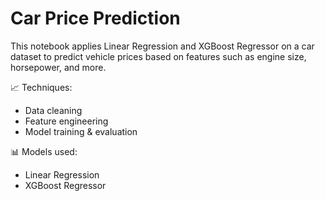 # Car Price Prediction

This notebook applies Linear Regression and XGBoost Regressor on a car dataset to predict vehicle prices based on features such as engine size, horsepower, and more.

📈 Techniques: 
- Data cleaning
- Feature engineering
- Model training & evaluation

📊 Models used:
- Linear Regression
- XGBoost Regressor

